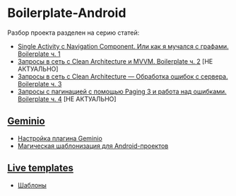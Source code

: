 # Boilerplate-Android

Разбор проекта разделен на серию статей:

- [Single Activity с Navigation Component. Или как я мучался с графами. Boilerplate ч. 1](https://habr.com/ru/post/654599/)
- [Запросы в сеть с Clean Architecture и MVVM. Boilerplate ч. 2](https://habr.com/ru/post/667026/) [НЕ АКТУАЛЬНО]
- [Запросы в сеть с Clean Architecture — Обработка ошибок с сервера. Boilerplate ч. 3](https://habr.com/ru/post/673180/)
- [Запросы с пагинацией с помощью Paging 3 и работа над ошибками. Boilerplate ч. 4](https://habr.com/ru/post/682120/) [НЕ АКТУАЛЬНО]

## [Geminio](https://github.com/hhru/android-multimodule-plugin/tree/master/plugins/hh-geminio)

- [Настройка плагина Geminio](https://www.youtube.com/watch?v=-6ZCBRQECy0)
- [Магическая шаблонизация для Android-проектов](https://habr.com/ru/company/hh/blog/529948/)

## [Live templates](https://www.jetbrains.com/help/idea/using-live-templates.html)

- [Шаблоны](https://github.com/TheAlisher/Boilerplate-Android/blob/master/liveTemplates/LIVE_TEMPLATES.md)
